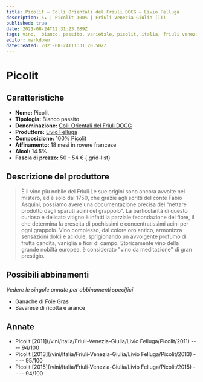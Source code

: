 ```yaml
---
title: Picolit – Colli Orientali del Friuli DOCG – Livio Felluga
description: 5★ | Picolit 100% | Friuli Venezia Giulia (IT)
published: true
date: 2021-08-24T12:31:23.089Z
tags: vino,  bianco, passito, varietale, picolit, italia, friuli venezia giulia, Ganache di Foie Gras, bavarese di ricotta e arance, 50 - 54 €, 5 stelle
editor: markdown
dateCreated: 2021-08-24T11:31:20.502Z
---
```


# Picolit

## Caratteristiche
- **Nome:** Picolit
- **Tipologia:** Bianco passito
- **Denominazione:** [Colli Orientali del Friuli DOCG](/denominazioni/Italia/Friuli-Venezia-Giulia/DOCG/Colli-Orientali-del-Friuli)
- **Produttore:** [Livio Felluga](/produttori/Italia/Friuli-Venezia-Giulia/Livio-Felluga) 
- **Composizione:** 100% [Picolit](/vitigni/Italia/bacca-bianca/picolit)
- **Affinamento:** 18 mesi in rovere francese
- **Alcol:** 14.5%
- **Fascia di prezzo:** 50 - 54 €
{.grid-list}

## Descrizione del produttore

> È il vino più nobile del Friuli.Le sue origini sono ancora avvolte nel mistero, ed è solo dal 1750, che grazie agli scritti del conte Fabio Asquini, possiamo avere una documentazione precisa del "nettare prodotto dagli sparuti acini del grappolo".
La particolarità di questo curioso e delicato vitigno è infatti la parziale fecondazione del fiore, il che determina la crescita di pochissimi e concentratissimi acini per ogni grappolo.
Vino complesso, dal colore oro antico, armonizza sensazioni dolci e acidule, sprigionando un avvolgente profumo di frutta candita, vaniglia e fiori di campo. Storicamente vino della grande nobiltà europea, è considerato "vino da meditazione" di gran prestigio. 

## Possibili abbinamenti
*Vedere le singole annate per abbinamenti specifici*

- Ganache di Foie Gras 
- Bavarese di ricotta e arance

## Annate
- Picolit [2011](/vini/Italia/Friuli-Venezia-Giulia/Livio Felluga/Picolit/2011) -- <span class="star-5"></span> -- 94/100
- Picolit [2013](/vini/Italia/Friuli-Venezia-Giulia/Livio Felluga/Picolit/2013) -- <span class="star-5"></span> -- 95/100
- Picolit [2015](/vini/Italia/Friuli-Venezia-Giulia/Livio Felluga/Picolit/2015) -- <span class="star-5"></span> -- 94/100
